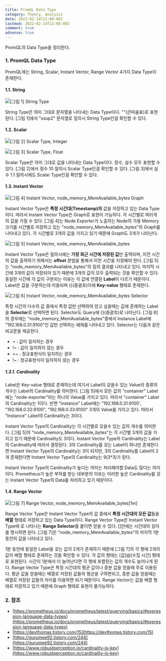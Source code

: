 ```yaml
---
title: PromQL Data Type
category: Theory, Analysis
date: 2022-02-14T12:00:00Z
lastmod: 2022-02-14T12:00:00Z
comment: true
adsense: true
---
```


PromQL의 Data Type을 정리한다.

### 1. PromQL Data Type

PromQL에는 String, Scalar, Instant Vector, Range Vector 4가지 Data Type이 존재한다.

#### 1.1. String

![[그림 1] String Type]({{site.baseurl}}/images/theory_analysis/PromQL_Data_Type/PromQL_String_Type.PNG)

String Type은 의미 그대로 문자열을 나타내는 Data Type이다. ""(큰따옴표)로 표현된다. [그림 1]에서 "ssup2" 문자열로 질의시 String Type인걸 확인할 수 있다.

#### 1.2. Scalar

![[그림 2] Scalar Type, Integer]({{site.baseurl}}/images/theory_analysis/PromQL_Data_Type/PromQL_Scalar_Type1.PNG)

![[그림 3] Scalar Type, Float]({{site.baseurl}}/images/theory_analysis/PromQL_Data_Type/PromQL_Scalar_Type2.PNG)

Scalar Type은 의미 그대로 값을 나타내는 Data Type이다. 정수, 실수 모두 표현할 수 있다. [그림 2]에서 정수 10 질의시 Scalar Type인걸 확인할 수 있다. [그림 3]에서 실수 1.1 질의시에도 Scalar Type인걸 확인할 수 있다.

#### 1.3. Instant Vector

![[그림 4] Instant Vector, node_memory_MemAvailable_bytes Graph]({{site.baseurl}}/images/theory_analysis/PromQL_Data_Type/PromQL_Instant_Vector_Type2.PNG)

Instant Vector Type은 **특정 시간대(Timestamp)의** 값을 저장하고 있는 Data Type이다. 따라서 Instant Vector Type은 Graph로 표현이 가능하다. 각 시간별로 여러개의 값을 가질 수 있다. [그림 4]는 Node Exporter가 노출하는 Node의 가용 Memory 크기를 시간별로 저장하고 있는 "node_memory_MemAvailable_bytes"의 Graph를 나타내고 있다. 각 시간별로 3개의 값을 가지고 있기 때문에 Graph도 3개가 나타난다.

![[그림 5] Instant Vector, node_memory_MemAvailable_bytes]({{site.baseurl}}/images/theory_analysis/PromQL_Data_Type/PromQL_Instant_Vector_Type1.PNG)

Instant Vector Type은 질의시에는 **가장 최근 시간에 저장된 값**만 출력되며, 이전 시간의 값을 출력하기 위해서는 **offset** 문법을 통해서 이전 시간을 지정해야 한다. [그림 5]는 "node_memory_MemAvailable_bytes"의 질의 결과를 나타내고 있다. 마지막 시간에 3개의 값이 저장되어 있기 때문에 3개의 값이 모두 출력되는 것을 확인할 수 있다. 동일한 시간에 각 값이 구분되는 이유는 각 값에 연결된 **Label**이 다르기 때문이다. Label은 값을 구분하는데 이용되며 {}(중괄호)아래 **Key-value** 형태로 존재한다.

![[그림 6] Instant Vector, node_memory_MemAvailable_bytes Selector]({{site.baseurl}}/images/theory_analysis/PromQL_Data_Type/PromQL_Instant_Vector_Type3.PNG)

특정 시간의 다수의 값 중에서 특정 값만 선택하여 얻고 싶을때는 값에 존재하는 Label을 **Selector**로 선택하면 된다. Selector도 Query에 {}(중괄호)로 나타난다. [그림 6]의 경우에는 "node_memory_MemAvailable_bytes"중에서 Instance Label에 "192.168.0.31:9100"인 값만 선택하는 예제를 나타내고 있다. Selector는 다음과 같은 비교문을 제공한다.

* = : 값이 일치하는 경우
* != : 값이 일치하지 않는 경우
* =~ : 정규표현식이 일치하는 경우
* !~ : 정규표현식이 일치하지 않는 경우

##### 1.3.1. Cardinality

Label은 Key-value 형태로 존재하는데 여기서 Label이 갖을수 있는 Value의 종류의 개수는 Label의 Cardinality를 의미한다. [그림 5]에서 모든 값의 "container" Label에는 "node-exporter"라는 하나의 Value를 가지고 있다. 따라서 "container" Label의 Cardinality는 1이다. 반면 "instance" Label에는 "192.168.0.31:9100', "192.168.0.32:9100", "192.168.0.33:9100" 3개의 Value를 가지고 있다. 따라서 "Instance" Label의 Cardinality는 3이다.

Instant Vector Type의 Cardinality는 각 시간별로 갖을수 있는 값의 개수를 의미한다. [그림 5]의 "node_memory_MemAvailable_bytes"는 각 시간별 3개의 값을 가지고 있기 때문에 Cardinality도 3이다. Instant Vector Type의 Cardinality는 Label의 Cardinality에 따라서 결정된다. 3의 Cardinality를 갖는 Label이 하나만 존재한다면 Instant Vector Type의 Cardinality는 3이 되지만, 3의 Cardinality를 Label이 2개 존재한다면 Instant Vector Type의 Cardinality는 9(3*3)가 된다.

Instant Vector Type의 Cardinality가 높다는 의미는 처리해야할 Data도 많다는 의미이다. Prometheus가 높은 부하를 받는 대부분의 이유는 이러한 높은 Cardinality를 갖는 Instant Vector Type의 Data를 처리하고 있기 때문이다.

#### 1.4. Range Vector

![[그림 7] Range Vector, node_memory_MemAvailable_bytes[1m]]({{site.baseurl}}/images/theory_analysis/PromQL_Data_Type/PromQL_Range_Vector_Type.PNG)

Range Vector Type은 Instant Vector Type의 값 중에서 **특정 시간대의 모든 값**들을 **배열** 형태로 저장하고 있는 Data Type이다. Range Vector Type은 Instant Vector Type에 [](대괄호)로 나타나는 **Range Selector**를 붙이면 얻을 수 있다. []안에는 시간대의 길이를 명시하면 된다. [그림 7]은 "node_memory_MemAvailable_bytes"의 마지막 1분 동안의 값을 나타내고 있다.

1분 동안에 동일한 Label을 갖는 값이 2개가 존재하기 때문에 [그림 7]의 각 행에 2개의 값이 배열 형태로 존재하는 것을 확인할 수 있다. 각 값의 형태는 [값]@[수집 시간] 형태로 표현된다. 시간이 1분에서 더 늘어난다면 각 행에 포함된는 값의 개수도 늘어나게 된다. Range Vector Type은 특정 시간대의 평균 값이나 증분 값을 얻을때 주로 이용된다. 평균 값을 얻을때는 배열로 저장된 값들의 평균을 구하면되고, 증분 값을 얻을때는 배열로 저장된 값들의 차이를 이용하면 되기 때문이다. Range Vector는 값을 배열 형태로 저장하고 있기 때문에 Graph 형태로 표현이 불가능하다.

### 2. 참조

* [https://prometheus.io/docs/prometheus/latest/querying/basics/#expression-language-data-types](https://prometheus.io/docs/prometheus/latest/querying/basics/#expression-language-data-types)
* [https://devthomas.tistory.com/15](https://devthomas.tistory.com/15)
* [https://gurumee92.tistory.com/244](https://gurumee92.tistory.com/244)
* [https://www.robustperception.io/cardinality-is-key](https://www.robustperception.io/cardinality-is-key)